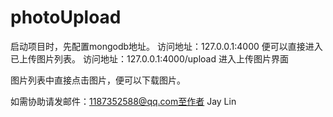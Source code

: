 # photoUpload
启动项目时，先配置mongodb地址。
访问地址：127.0.0.1:4000 便可以直接进入已上传图片列表。
访问地址：127.0.0.1:4000/upload 进入上传图片界面

图片列表中直接点击图片，便可以下载图片。

如需协助请发邮件：1187352588@qq.com至作者 Jay Lin